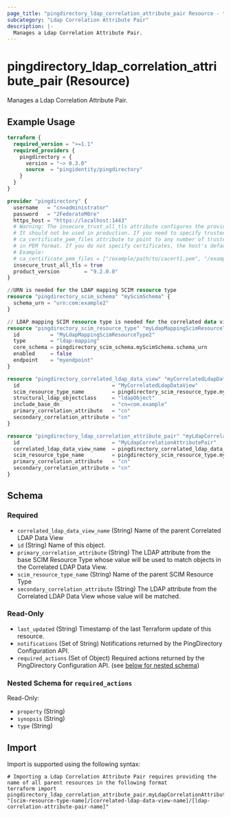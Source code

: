 ```yaml
---
page_title: "pingdirectory_ldap_correlation_attribute_pair Resource - terraform-provider-pingdirectory"
subcategory: "Ldap Correlation Attribute Pair"
description: |-
  Manages a Ldap Correlation Attribute Pair.
---
```


# pingdirectory_ldap_correlation_attribute_pair (Resource)

Manages a Ldap Correlation Attribute Pair.

## Example Usage

```terraform
terraform {
  required_version = ">=1.1"
  required_providers {
    pingdirectory = {
      version = "~> 0.3.0"
      source  = "pingidentity/pingdirectory"
    }
  }
}

provider "pingdirectory" {
  username   = "cn=administrator"
  password   = "2FederateM0re"
  https_host = "https://localhost:1443"
  # Warning: The insecure_trust_all_tls attribute configures the provider to trust any certificate presented by the PingDirectory server.
  # It should not be used in production. If you need to specify trusted CA certificates, use the
  # ca_certificate_pem_files attribute to point to any number of trusted CA certificate files
  # in PEM format. If you do not specify certificates, the host's default root CA set will be used.
  # Example:
  # ca_certificate_pem_files = ["/example/path/to/cacert1.pem", "/example/path/to/cacert2.pem"]
  insecure_trust_all_tls = true
  product_version        = "9.2.0.0"
}

//URN is needed for the LDAP mapping SCIM resource type
resource "pingdirectory_scim_schema" "myScimSchema" {
  schema_urn = "urn:com:example2"
}

// LDAP mapping SCIM resource type is needed for the correlated data view resource
resource "pingdirectory_scim_resource_type" "myLdapMappingScimResourceType" {
  id          = "MyLdapMappingScimResourceType2"
  type        = "ldap-mapping"
  core_schema = pingdirectory_scim_schema.myScimSchema.schema_urn
  enabled     = false
  endpoint    = "myendpoint"
}

resource "pingdirectory_correlated_ldap_data_view" "myCorrelatedLdapDataView" {
  id                              = "MyCorrelatedLdapDataView"
  scim_resource_type_name         = pingdirectory_scim_resource_type.myLdapMappingScimResourceType.id
  structural_ldap_objectclass     = "ldapObject"
  include_base_dn                 = "cn=com.example"
  primary_correlation_attribute   = "cn"
  secondary_correlation_attribute = "cn"
}

resource "pingdirectory_ldap_correlation_attribute_pair" "myLdapCorrelationAttributePair" {
  id                              = "MyLdapCorrelationAttributePair"
  correlated_ldap_data_view_name  = pingdirectory_correlated_ldap_data_view.myCorrelatedLdapDataView.id
  scim_resource_type_name         = pingdirectory_scim_resource_type.myLdapMappingScimResourceType.id
  primary_correlation_attribute   = "cn"
  secondary_correlation_attribute = "cn"
}
```

<!-- schema generated by tfplugindocs -->
## Schema

### Required

- `correlated_ldap_data_view_name` (String) Name of the parent Correlated LDAP Data View
- `id` (String) Name of this object.
- `primary_correlation_attribute` (String) The LDAP attribute from the base SCIM Resource Type whose value will be used to match objects in the Correlated LDAP Data View.
- `scim_resource_type_name` (String) Name of the parent SCIM Resource Type
- `secondary_correlation_attribute` (String) The LDAP attribute from the Correlated LDAP Data View whose value will be matched.

### Read-Only

- `last_updated` (String) Timestamp of the last Terraform update of this resource.
- `notifications` (Set of String) Notifications returned by the PingDirectory Configuration API.
- `required_actions` (Set of Object) Required actions returned by the PingDirectory Configuration API. (see [below for nested schema](#nestedatt--required_actions))

<a id="nestedatt--required_actions"></a>
### Nested Schema for `required_actions`

Read-Only:

- `property` (String)
- `synopsis` (String)
- `type` (String)

## Import

Import is supported using the following syntax:

```shell
# Importing a Ldap Correlation Attribute Pair requires providing the name of all parent resources in the following format
terraform import pingdirectory_ldap_correlation_attribute_pair.myLdapCorrelationAttributePair "[scim-resource-type-name]/[correlated-ldap-data-view-name]/[ldap-correlation-attribute-pair-name]"
```

